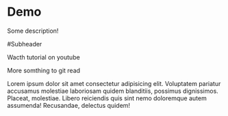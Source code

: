 # Demo


Some description!


#Subheader

Wacth tutorial on youtube

More somthing to git read

Lorem ipsum dolor sit amet consectetur adipisicing elit. Voluptatem pariatur accusamus molestiae laboriosam quidem blanditiis, possimus dignissimos. Placeat, molestiae. Libero reiciendis quis sint nemo doloremque autem assumenda! Recusandae, delectus quidem!